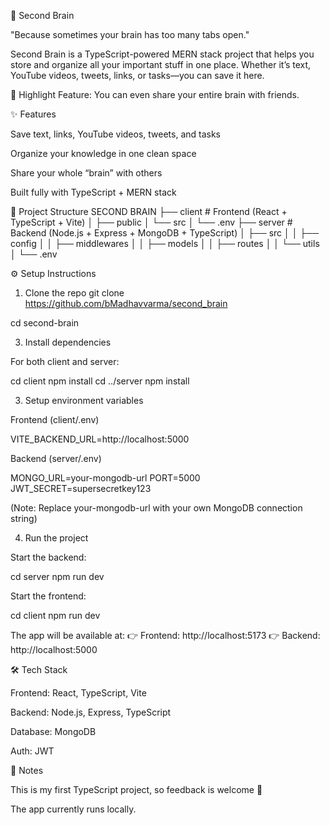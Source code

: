 🧠 Second Brain

"Because sometimes your brain has too many tabs open."

Second Brain is a TypeScript-powered MERN stack project that helps you store and organize all your important stuff in one place.
Whether it’s text, YouTube videos, tweets, links, or tasks—you can save it here.

🚀 Highlight Feature: You can even share your entire brain with friends.

✨ Features

Save text, links, YouTube videos, tweets, and tasks

Organize your knowledge in one clean space

Share your whole “brain” with others

Built fully with TypeScript + MERN stack

📂 Project Structure
SECOND BRAIN
├── client      # Frontend (React + TypeScript + Vite)
│   ├── public
│   └── src
│   └── .env
├── server      # Backend (Node.js + Express + MongoDB + TypeScript)
│   ├── src
│   │   ├── config
│   │   ├── middlewares
│   │   ├── models
│   │   ├── routes
│   │   └── utils
│   └── .env

⚙️ Setup Instructions
1. Clone the repo
git clone https://github.com/bMadhavvarma/second_brain

cd second-brain

3. Install dependencies

For both client and server:

cd client
npm install
cd ../server
npm install

3. Setup environment variables

Frontend (client/.env)

VITE_BACKEND_URL=http://localhost:5000


Backend (server/.env)

MONGO_URL=your-mongodb-url
PORT=5000
JWT_SECRET=supersecretkey123


(Note: Replace your-mongodb-url with your own MongoDB connection string)

4. Run the project

Start the backend:

cd server
npm run dev


Start the frontend:

cd client
npm run dev


The app will be available at:
👉 Frontend: http://localhost:5173
👉 Backend: http://localhost:5000

🛠️ Tech Stack

Frontend: React, TypeScript, Vite

Backend: Node.js, Express, TypeScript

Database: MongoDB

Auth: JWT

📌 Notes

This is my first TypeScript project, so feedback is welcome 🙌

The app currently runs locally.

